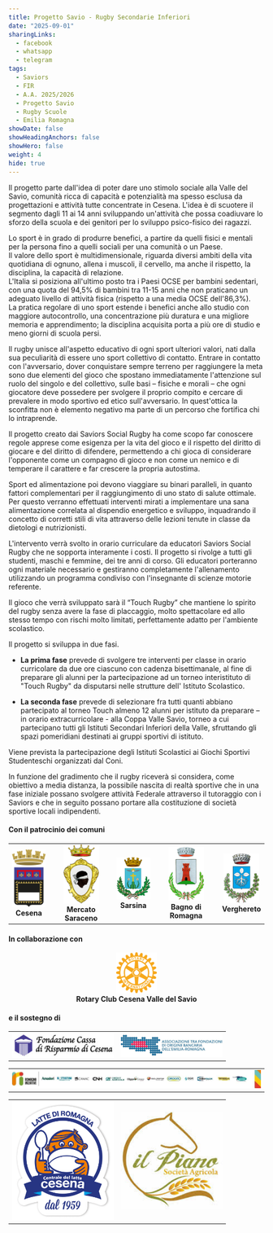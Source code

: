 ```yaml
---
title: Progetto Savio - Rugby Secondarie Inferiori
date: "2025-09-01"
sharingLinks:
  - facebook
  - whatsapp
  - telegram
tags:
  - Saviors
  - FIR
  - A.A. 2025/2026
  - Progetto Savio
  - Rugby Scuole
  - Emilia Romagna
showDate: false
showHeadingAnchors: false
showHero: false
weight: 4
hide: true
---
```


Il progetto parte dall'idea di poter dare uno stimolo sociale alla Valle del Savio, comunità ricca di capacità e potenzialità ma spesso esclusa da progettazioni e attività tutte concentrate in Cesena.
L'idea è di scuotere il segmento dagli 11 ai 14 anni sviluppando un'attività che possa coadiuvare lo sforzo della scuola e dei genitori per lo sviluppo psico-fisico dei ragazzi.

Lo sport è in grado di produrre benefici, a partire da quelli fisici e mentali per la persona fino a quelli sociali per una comunità o un Paese.<br/>
Il valore dello sport è multidimensionale, riguarda diversi ambiti della vita quotidiana di ognuno, allena i muscoli, il cervello, ma anche il rispetto, la disciplina, la capacità di relazione.<br/>
L'Italia si posiziona all'ultimo posto tra i Paesi OCSE per bambini sedentari, con una quota del 94,5% di bambini tra 11-15 anni che non praticano un adeguato livello di attività fisica (rispetto a una media OCSE dell'86,3%).<br/>
La pratica regolare di uno sport estende i benefici anche allo studio con maggiore autocontrollo, una concentrazione più duratura e una migliore memoria e apprendimento; la disciplina acquisita porta a più ore di studio e meno giorni di scuola persi.

Il rugby unisce all'aspetto educativo di ogni sport ulteriori valori, nati dalla sua peculiarità di essere uno sport collettivo di contatto. Entrare in contatto con l'avversario, dover conquistare sempre terreno per raggiungere la meta sono due elementi del gioco che spostano immediatamente l'attenzione sul ruolo del singolo e del collettivo, sulle basi – fisiche e morali – che ogni giocatore deve possedere per svolgere il proprio compito e cercare di prevalere in modo sportivo ed etico sull'avversario. In quest'ottica la sconfitta non è elemento negativo ma parte di un percorso che fortifica chi lo intraprende.

Il progetto creato dai Saviors Social Rugby ha come scopo far conoscere regole apprese come esigenza per la vita del gioco e il rispetto del diritto di giocare e del diritto di difendere, permettendo a chi gioca di considerare l'opponente come un compagno di gioco e non come un nemico e di temperare il carattere e far crescere la propria autostima.

Sport ed alimentazione poi devono viaggiare su binari paralleli, in quanto fattori complementari per il raggiungimento di uno stato di salute ottimale. Per questo verranno effettuati interventi mirati a implementare una sana alimentazione correlata al dispendio energetico e sviluppo, inquadrando il concetto di corretti stili di vita attraverso delle lezioni tenute in classe da dietologi e nutrizionisti.

L'intervento verrà svolto in orario curriculare da educatori Saviors Social Rugby che ne sopporta interamente i costi. Il progetto si rivolge a tutti gli studenti, maschi e femmine, dei tre anni di corso.
Gli educatori porteranno ogni materiale necessario e gestiranno completamente l'allenamento utilizzando un programma condiviso con l'insegnante di scienze motorie referente.

Il gioco che verrà sviluppato sarà il “Touch Rugby” che mantiene lo spirito del rugby senza avere la fase di placcaggio, molto spettacolare ed allo stesso tempo con rischi molto limitati, perfettamente adatto per l'ambiente scolastico.

Il progetto si sviluppa in due fasi.

- **La prima fase** prevede di svolgere tre interventi per classe in orario curricolare da due ore ciascuno con cadenza bisettimanale, al fine di preparare gli alunni per la partecipazione ad un torneo interistituto di "Touch Rugby" da disputarsi nelle strutture dell' Istituto Scolastico.

- **La seconda fase** prevede di selezionare fra tutti quanti abbiano partecipato al torneo Touch almeno 12 alunni per istituto da preparare – in orario extracurricolare - alla Coppa Valle Savio, torneo a cui partecipano tutti gli Istituti Secondari Inferiori della Valle, sfruttando gli spazi pomeridiani destinati ai gruppi sportivi di istituto.

Viene prevista la partecipazione degli Istituti Scolastici ai Giochi Sportivi Studenteschi organizzati dal Coni.

In funzione del gradimento che il rugby riceverà si considera, come obiettivo a media distanza, la possibile nascita di realtà sportive che in una fase iniziale possano svolgere attività Federale attraverso il tutoraggio con i Saviors e che in seguito possano portare alla costituzione di società sportive locali indipendenti.

#### Con il patrocinio dei comuni

<div align="center">
    <table>
    <tr>
        <td align="center"><img src="./cesena.png" width="70"><br><b>Cesena</b></td>
        <td align="center"><img src="./mercato-saraceno.png" width="70"><br><b>Mercato Saraceno</b></td>
        <td align="center"><img src="./sarsina.png" width="70"><br><b>Sarsina</b></td>
        <td align="center"><img src="./bagno-di-romagna.png" width="70"><br><b>Bagno di Romagna</b></td>
        <td align="center"><img src="./verghereto.png" width="70"><br><b>Verghereto</b></td>
    </tr>
    </table>
</div>

#### In collaborazione con

<p align="center">
  <img src="./rotary.png" width="80"><br><b>Rotary Club Cesena Valle del Savio</b>
</p>

#### e il sostegno di

<div align="center">
    <table>
    <tr>
        <td align="center"><img src="./cdr.jpg" width="200"></td>
        <td align="center"><img src="./ass-fond-er.png" width="200"></td>
    </tr>
    </table>
</div>

<div align="center">
    <table>
    <tr>
        <td align="center"><img src="./romagna-iniziative.png"></td>
    </tr>
    </table>
</div>

<div align="center">
    <table>
    <tr>
        <td align="center"><img src="./centrale-latte.png" width="200"></td>
        <td align="center"><img src="./piano.jpg" width="200"></td>
    </tr>
    </table>
</div>
